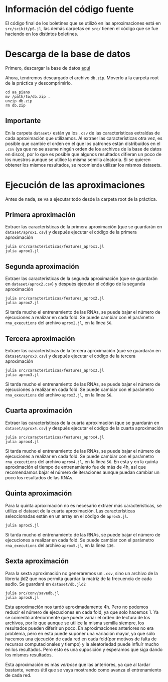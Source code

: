 
# Información del código fuente 
El código final de los boletines que se utilizó en las aproximaciones está en `src/scikit/p6.jl`, las demás carpetas en `src/` tienen el código que se fue haciendo en los distintos boletines.

# Descarga de la base de datos
Primero, descargar la base de datos [aqui](https://udcgal-my.sharepoint.com/:u:/g/personal/jorge_hermo_gonzalez_udc_es/EQZaXepDQvpIm_FtS6BLYLABbuB1WPmMrtVLPa5rLTfCbg?e=kDgxmN)

Ahora, tendremos descargado el archivo `db.zip`. Moverlo a la carpeta root de la práctica y descomprimirlo.

```console
cd aa_piano
mv /path/to/db.zip .
unzip db.zip
rm db.zip
```
## Importante
En la carpeta `dataset/` están ya los `.csv` de las características extraídas de cada aproximación que utilizamos. Al extraer las características otra vez, es posible que cambie el orden en el que los patrones están distribuídos en el `.csv` (ya que no se asume ningún orden de los archivos de la base de datos en disco), por lo que es posible que algunos resultados difieran un poco de los nuestros aunque se utilice la misma semilla aleatoria. Si se quieren obtener los mismos resultados, se recomienda utilizar los mismos datasets.

# Ejecución de las aproximaciones
Antes de nada, se va a ejecutar todo desde la carpeta root de la práctica.

## Primera aproximación
Extraer las características de la primera aproximación (que se guardarán en `dataset/aprox1.csv`) y después ejecutar el código de la primera aproximación

```console
julia src/caracteristicas/features_aprox1.jl
julia aprox1.jl
```
## Segunda aproximación

Extraer las características de la segunda aproximación (que se guardarán en `dataset/aprox2.csv`) y después ejecutar el código de la segunda aproximación

```console
julia src/caracteristicas/features_aprox2.jl
julia aprox2.jl
```

Si tarda mucho el entrenamiento de las RNAs, se puede bajar el número de ejecuciones a realizar en cada fold. Se puede cambiar con el parámetro `rna_executions` del archivo `aprox2.jl`, en la línea `56`.

## Tercera aproximación

Extraer las características de la tercera aproximación (que se guardarán en `dataset/aprox3.csv`) y después ejecutar el código de la tercera aproximación

```console
julia src/caracteristicas/features_aprox3.jl
julia aprox3.jl
```

Si tarda mucho el entrenamiento de las RNAs, se puede bajar el número de ejecuciones a realizar en cada fold. Se puede cambiar con el parámetro `rna_executions` del archivo `aprox3.jl`, en la línea `56`.

## Cuarta aproximación

Extraer las características de la cuarta aproximación (que se guardarán en `dataset/aprox4.csv`) y después ejecutar el código de la cuarta aproximación

```console
julia src/caracteristicas/features_aprox4.jl
julia aprox4.jl
```

Si tarda mucho el entrenamiento de las RNAs, se puede bajar el número de ejecuciones a realizar en cada fold. Se puede cambiar con el parámetro `rna_executions` del archivo `aprox4.jl`, en la línea `56`. En esta y en la quinta aproximación el tiempo de entrenamiento fue de más de 4h, así que recomendamos bajar el número de iteraciones aunque puedan cambiar un poco los resultados de las RNAs.

## Quinta aproximación

Para la quinta aproximación no es necesario extraer más características, se utiliza el dataset de la cuarta aproximación. Las características seleccionadas están en un array en el código de `aprox5.jl`.

```console
julia aprox5.jl
```

Si tarda mucho el entrenamiento de las RNAs, se puede bajar el número de ejecuciones a realizar en cada fold. Se puede cambiar con el parámetro `rna_executions` del archivo `aprox5.jl`, en la línea `136`.

## Sexta aproximación

Para la sexta aproximación no generaremos un `.csv`, sino un archivo de la librería jld2 que nos permita guardar la matriz de la frecuencia de cada audio. Se guardará en `dataset/db.jld2`

```console
julia src/conv/savedb.jl
julia aprox6.jl
```

Esta aproximación nos tardó aproximadamente 4h. Pero no podemos reducir el número de ejecuciones en cada fold, ya que solo hacemos 1. Ya se comentó anteriormente que puede variar el orden de lectura de los archivos, por lo que aunque se utilice la misma semilla siempre, los resultados pueden diferir un poco. En aproximaciones anteriores no era problema, pero en esta puede suponer una variación mayor, ya que sólo hacemos una ejecución de cada red en cada fold(por motivos de falta de recursos computacionales y tiempo) y la aleatoriedad puede influír mucho en los resultados. Pero esto es una suposición y esperamos que siga dando los mismos resultados.

Esta aproximación es más *verbose* que las anteriores, ya que al tardar bastante, vemos útil que se vaya mostrando como avanza el entrenamiento de cada red.